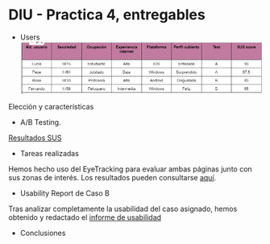 # DIU - Practica 4, entregables

* Users
![Usuarios](usuarios.png)

Elección y características

* A/B Testing.
  
[Resultados SUS](Cuestionario\SUS\DIU.xlsx-Sheet1-CAOS.pdf)

* Tareas realizadas
  
Hemos hecho uso del EyeTracking para evaluar ambas páginas junto con sus zonas de interés. Los resultados pueden consultarse [aquí](EyeTracking/). 

* Usability Report de Caso B
  
Tras analizar completamente la usabilidad del caso asignado, hemos obtenido y redactado el [informe de usabilidad](Informe_usabilidad-SaborArtesanal.pdf)

* Conclusiones
